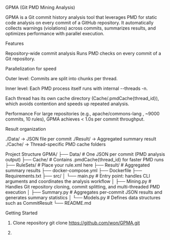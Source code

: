GPMA (Git PMD Mining Analysis)

GPMA is a Git commit history analysis tool that leverages PMD for static code analysis on every commit of a GitHub repository.
It automatically collects warnings (violations) across commits, summarizes results, and optimizes performance with parallel execution.

Features

Repository-wide commit analysis
Runs PMD checks on every commit of a Git repository.

Parallelization for speed

Outer level: Commits are split into chunks per thread.

Inner level: Each PMD process itself runs with internal --threads -n.

Each thread has its own cache directory (Cache/.pmdCache{thread_id}), which avoids contention and speeds up repeated analysis.

Performance
For large repositories (e.g., apache/commons-lang
, ~9000 commits, 10 rules),
GPMA achieves < 1.0s per commit throughput.

Result organization

./Data/ → JSON file per commit
./Result/ → Aggregated summary result
./Cache/ → Thread-specific PMD cache folders

Project Structure
GPMA/
├── Data/        # One JSON per commit (PMD analysis output)
├── Cache/       # Contains .pmdCache{thread_id} for faster PMD runs
├── RuleSets/    # Place your rule.xml here
├── Result/      # Aggregated summary results
├── docker-compose.yml
├── Dockerfile
├── Requirements.txt
├── src/
│   └── main.py    # Entry point: handles CLI arguments and coordinates the analysis workflow
│   ├── Mining.py  # Handles Git repository cloning, commit splitting, and multi-threaded PMD execution
│   ├── Summary.py # Aggregates per-commit JSON results and generates summary statistics
│   └── Models.py  # Defines data structures such as CommitResult 
└── README.md

Getting Started
1. Clone repository
   git clone https://github.com/won/GPMA.git

3. 





